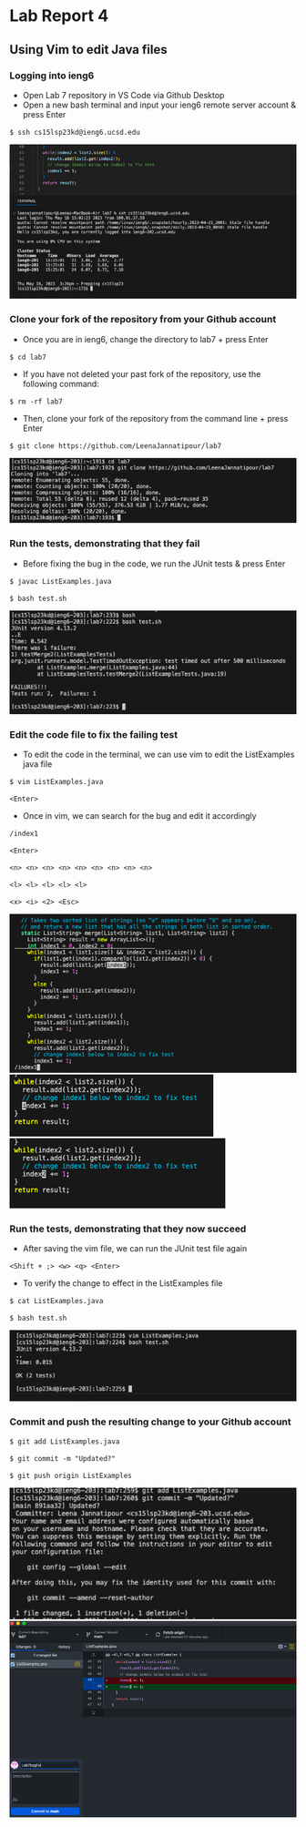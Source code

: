 # Lab Report 4
## Using Vim to edit Java files
### Logging into ieng6
- Open Lab 7 repository in VS Code via Github Desktop
- Open a new bash terminal and input your ieng6 remote server account & press Enter
```
$ ssh cs15lsp23kd@ieng6.ucsd.edu
```
![ssh remote server Login](lab7sshlogin.png)

### Clone your fork of the repository from your Github account
- Once you are in ieng6, change the directory to lab7 + press Enter
```
$ cd lab7
```
- If you have not deleted your past fork of the repository, use the following command:
```
$ rm -rf lab7
```
- Then, clone your fork of the repository from the command line + press Enter
```
$ git clone https://github.com/LeenaJannatipour/lab7
```
![Clone my fork of the repository from terminal](lab7gitclone.png)

### Run the tests, demonstrating that they fail
- Before fixing the bug in the code, we run the JUnit tests & press Enter
```
$ javac ListExamples.java
```
```
$ bash test.sh
```
![Running tests with a bug in the code](lab7testfailures.png)

### Edit the code file to fix the failing test
- To edit the code in the terminal, we can use vim to edit the ListExamples java file 
```
$ vim ListExamples.java
```
```
<Enter>
```
- Once in vim, we can search for the bug and edit it accordingly
```
/index1
```
```
<Enter>
```
```
<n> <n> <n> <n> <n> <n> <n> <n> <n>
```
```
<l> <l> <l> <l> <l>
```
```
<x> <i> <2> <Esc>
```
![After the above input, we can see the ListExamples file in the terminal](lab7vimstep1.png)
![Searching for all occurrences of index1](lab7vimstep2.png)
![After fixing the bug in the merge method](lab7vimfix.png)

### Run the tests, demonstrating that they now succeed
- After saving the vim file, we can run the JUnit test file again
```
<Shift + ;> <w> <q> <Enter>
```
- To verify the change to effect in the ListExamples file
```
$ cat ListExamples.java
```
```
$ bash test.sh
```
![Successful Test Run after fixing bug](lab7testsuccess.png)


### Commit and push the resulting change to your Github account
```
$ git add ListExamples.java
```
```
$ git commit -m "Updated?"
```
```
$ git push origin ListExamples
```
![Commit & Push to main with message via bash terminal](lab7addandcommit.png)
![Commit the changed file to Github through Github Desktop](lab7maincommit.png)
